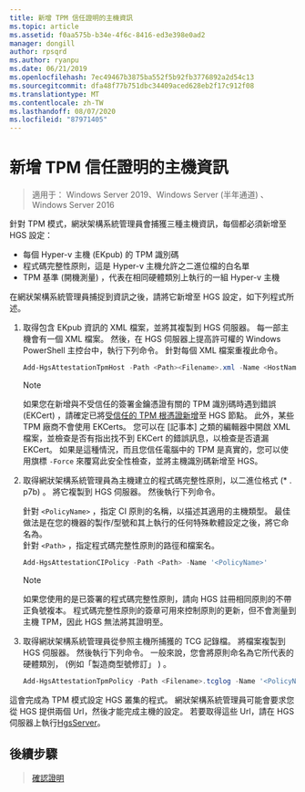 ```yaml
---
title: 新增 TPM 信任證明的主機資訊
ms.topic: article
ms.assetid: f0aa575b-b34e-4f6c-8416-ed3e398e0ad2
manager: dongill
author: rpsqrd
ms.author: ryanpu
ms.date: 06/21/2019
ms.openlocfilehash: 7ec49467b3875ba552f5b92fb3776892a2d54c13
ms.sourcegitcommit: dfa48f77b751dbc34409aced628eb2f17c912f08
ms.translationtype: MT
ms.contentlocale: zh-TW
ms.lasthandoff: 08/07/2020
ms.locfileid: "87971405"
---
```

# <a name="add-host-information-for-tpm-trusted-attestation"></a>新增 TPM 信任證明的主機資訊

> 適用于： Windows Server 2019、Windows Server (半年通道) 、Windows Server 2016

針對 TPM 模式，網狀架構系統管理員會捕獲三種主機資訊，每個都必須新增至 HGS 設定：

- 每個 Hyper-v 主機 (EKpub) 的 TPM 識別碼
- 程式碼完整性原則，這是 Hyper-v 主機允許之二進位檔的白名單
- TPM 基準 (開機測量) ，代表在相同硬體類別上執行的一組 Hyper-v 主機

在網狀架構系統管理員捕捉到資訊之後，請將它新增至 HGS 設定，如下列程式所述。

1. 取得包含 EKpub 資訊的 XML 檔案，並將其複製到 HGS 伺服器。 每一部主機會有一個 XML 檔案。 然後，在 HGS 伺服器上提高許可權的 Windows PowerShell 主控台中，執行下列命令。 針對每個 XML 檔案重複此命令。

    ```powershell
    Add-HgsAttestationTpmHost -Path <Path><Filename>.xml -Name <HostName>
    ```

    > [!NOTE]
    > 如果您在新增與不受信任的簽署金鑰憑證有關的 TPM 識別碼時遇到錯誤 (EKCert) ，請確定已將[受信任的 TPM 根憑證新增](guarded-fabric-install-trusted-tpm-root-certificates.md)至 HGS 節點。
    > 此外，某些 TPM 廠商不會使用 EKCerts。
    > 您可以在 [記事本] 之類的編輯器中開啟 XML 檔案，並檢查是否有指出找不到 EKCert 的錯誤訊息，以檢查是否遺漏 EKCert。
    > 如果是這種情況，而且您信任電腦中的 TPM 是真實的，您可以使用旗標 `-Force` 來覆寫此安全性檢查，並將主機識別碼新增至 HGS。

2. 取得網狀架構系統管理員為主機建立的程式碼完整性原則，以二進位格式 (\* . p7b) 。 將它複製到 HGS 伺服器。 然後執行下列命令。

    針對 `<PolicyName>` ，指定 CI 原則的名稱，以描述其適用的主機類型。 最佳做法是在您的機器的製作/型號和其上執行的任何特殊軟體設定之後，將它命名為。<br>針對 `<Path>` ，指定程式碼完整性原則的路徑和檔案名。

    ```powershell
    Add-HgsAttestationCIPolicy -Path <Path> -Name '<PolicyName>'
    ```

    > [!NOTE]
    > 如果您使用的是已簽署的程式碼完整性原則，請向 HGS 註冊相同原則的不帶正負號複本。
    > 程式碼完整性原則的簽章可用來控制原則的更新，但不會測量到主機 TPM，因此 HGS 無法將其證明至。

3. 取得網狀架構系統管理員從參照主機所捕獲的 TCG 記錄檔。 將檔案複製到 HGS 伺服器。 然後執行下列命令。 一般來說，您會將原則命名為它所代表的硬體類別， (例如「製造商型號修訂」 ) 。

    ```powershell
    Add-HgsAttestationTpmPolicy -Path <Filename>.tcglog -Name '<PolicyName>'
    ```

這會完成為 TPM 模式設定 HGS 叢集的程式。 網狀架構系統管理員可能會要求您從 HGS 提供兩個 Url，然後才能完成主機的設定。 若要取得這些 Url，請在 HGS 伺服器上執行[HgsServer](https://docs.microsoft.com/powershell/module/hgsserver/get-hgsserver?view=win10-ps)。

## <a name="next-step"></a>後續步驟

> [確認證明](guarded-fabric-confirm-hosts-can-attest-successfully.md)
